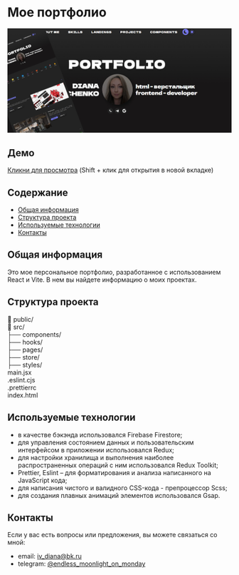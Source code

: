 # Мое портфолио
![Моя фотография](/main.jpg)

## Демо
[Кликни для просмотра](https://enddless.github.io/my-portfolio/) (Shift + клик для открытия в новой вкладке)

## Содержание
- [Общая информация](#общая-информация)
- [Структура проекта](#структура-проекта)
- [Используемые технологии](#используемые-технологии)
- [Контакты](#контакты)

## Общая информация
Это мое персональное портфолио, разработанное с использованием React и Vite. В нем вы найдете информацию о моих проектах.

## Структура проекта
📁 public/   
📁 src/   
├── components/  
├── hooks/  
├── pages/  
├── store/    
├── styles/  
main.jsx  
.eslint.cjs  
.prettierrc  
index.html
 
## Используемые технологии
- в качестве бэкэнда использовался Firebase Firestore;
- для управления состоянием данных и пользовательским интерфейсом в приложении использовался Redux;
- для настройки хранилища и выполнения наиболее распространенных операций с ним использовался Redux Toolkit;
- Prettier, Eslint – для форматирования и анализа написанного на JavaScript кода;
- для написания чистого и валидного CSS-кода - препроцессор Scss;
- для создания плавных анимаций элементов использовался Gsap.

## Контакты
Если у вас есть вопросы или предложения, вы можете связаться со мной:

- email: [iv_diana@bk.ru](mailto:iv_diana@bk.ru)
- telegram: [@endless_moonlight_on_monday](https://t.me/endless_moonlight_on_monday)
